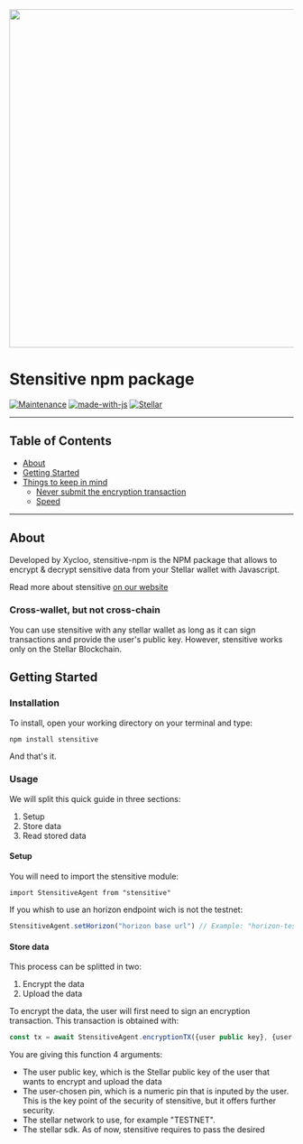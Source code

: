 <img src="https://pbs.twimg.com/profile_images/1528350631215390720/7ZVZQlmR_400x400.jpg" width="600"/>

# Stensitive npm package

[![Maintenance](https://img.shields.io/badge/Maintained%3F-yes-green.svg)](https://github.com/joaomlourenco/novathesis/graphs/commit-activity)
[![made-with-js](https://img.shields.io/badge/Made%20with-JS-1f425f.svg?color=green)](https://www.latex-project.org/)
[![Stellar](https://img.shields.io/badge/Built-on-Stellar%20v1.3c-green.svg)](https://www.latex-project.org/lppl/lppl-1-3c)


--------
## Table of Contents

* [About](#about)
* [Getting Started](#getting-started)
* [Things to keep in mind](#notice)
	* [Never submit the encryption transaction](#encryption-transaction)
	* [Speed](#speed)
	
--------

## About

Developed by Xycloo, stensitive-npm is the NPM package that allows to encrypt & decrypt sensitive data from your Stellar wallet with Javascript.

Read more about stensitive [on our website](https://xycloo.com/stensitive)

### Cross-wallet, but not cross-chain

You can use stensitive with any stellar wallet as long as it can sign transactions and provide the user's public key. However, stensitive works only on the Stellar Blockchain.

## Getting Started

### Installation

To install, open your working directory on your terminal and type:

`npm install stensitive`

And that's it.

### Usage

We will split this quick guide in three sections:
1. Setup
2. Store data
3. Read stored data

#### Setup

You will need to import the stensitive module:

`import StensitiveAgent from "stensitive"`

If you whish to use an horizon endpoint wich is not the testnet:

```js
StensitiveAgent.setHorizon("horizon base url") // Example: "horizon-testnet.stellar.org"
```

#### Store data

This process can be splitted in two:
1. Encrypt the data
2. Upload the data

To encrypt the data, the user will first need to sign an encryption transaction. This transaction is obtained with:

```js
const tx = await StensitiveAgent.encryptionTX({user public key}, {user-chosen pin}, {stellar network}, {StellarSdk});
```

You are giving this function 4 arguments:
- The user public key, which is the Stellar public key of the user that wants to encrypt and upload the data
- The user-chosen pin, which is a numeric pin that is inputed by the user. This is the key point of the security of stensitive, but it offers further security.
- The stellar network to use, for example "TESTNET".
- The stellar sdk. As of now, stensitive requires to pass the desired
